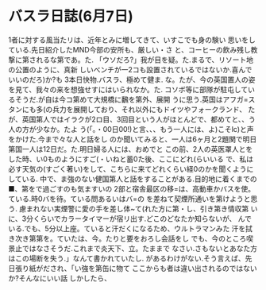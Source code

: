 # バスラ日誌(6月7日)

1者に対する風当たリは、近年とみに増してきて、いすこでも身の験い
思いをしている.先日紹介したMND今部の安所も、厳しい・さ
と、コーヒーの飲み残し教撃に第されるな第であ。た.
「ウソだろ?」我が目を疑。た.まるで、リソート地の公置のように、真新
しいべンチが一2コも設置されているではないか.喜んでいいのだろ)か?も
3本日快物.バスラ、極めて健ま.
な。たが、今の英国置人の姿を見て、我々の来を想強せすにはいられなか。た.
コソボ等に部隊が駐屯しているそうだ.が自は今コ第めて大規橋に飜を第外、展開
うに思う.英国はアフガ=スタンにも多(の兵力を展開しており、それ以外にもドイツやフォークランド、
たが、英国第人ではイラクが2ロ目、3回目という人がほとんどで、都めてと、、う人の方が少なか。たよ
う(「。・00日00!)と言、、、もう一人には、よ)こそlc)と声をかけた.今まで々な人と話をし
のか聞いてみると、一人は6ヶ月と2題関で明日第国一人は12日だ。た.明日婦る人には、おめでと
この前、2人の英医罩人とをした時、い0ものようにすご(・いねと蓄0た後、ここにどれ(らいいる
で、私は必す天気の(すごく著い)をして、こちらに来てどれくらい経0のかを聞くようにしている.
中で、ま強のない健国第人と話をすることがある.目的地に着くまでの■、第をで過ごすのも気ますいの
2部と宿舎最区の移=は、高動車かバスを使。ている.時0バを待。ている問あるいはバ=の
を差ねて契煙所通いを第けようと思う.
慮まれない実煙警に愛の手を差し体~て(れた方に第・し、引き第き情収第
いに、3分くらいでカラータイマーが宿リ出す.どこのどなたか知らないが、
んでいる.でも、5分以上座。ていると汗だくになるため、ウルトラマンみた
汗を拭き次き第第を。ていたは、今。たりと要をおろし会話をし
でも、今のところ喫景止ではなさそうだ.これまで炎天下、立。たままで
なさい.さもないとあなた方はこの場断を失う.」なんて書かれていたし.
があるわけがない.そう言えば、先日張り紙がだされ、「い強を第缶に物て
ここからも者は違い出されるのではないか?そんなにいい話
しかしたら、

